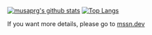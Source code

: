 [![musaprg's github stats](https://github-readme-stats.vercel.app/api?username=musaprg&show_icons=true)](https://github.com/anuraghazra/github-readme-stats)
[![Top Langs](https://github-readme-stats.vercel.app/api/top-langs/?username=musaprg&layout=compact)](https://github.com/anuraghazra/github-readme-stats)

If you want more details, please go to [mssn.dev](https://mssn.dev)
